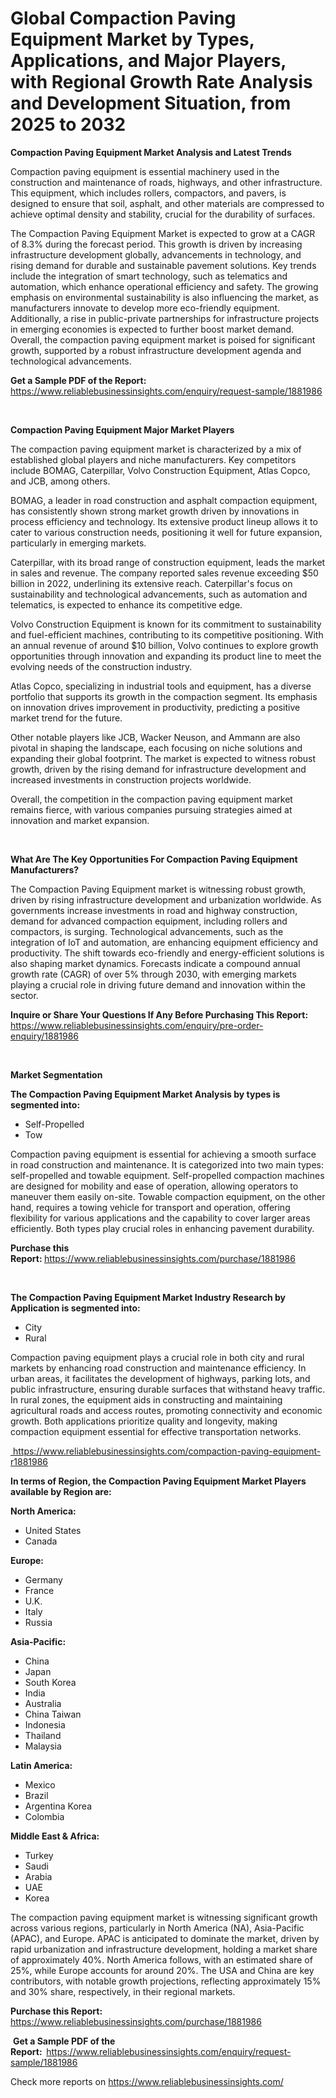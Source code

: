 <p><h1>Global Compaction Paving Equipment Market by Types, Applications, and Major Players, with Regional Growth Rate Analysis and Development Situation, from 2025 to 2032</h1></p><p><strong>Compaction Paving Equipment Market Analysis and Latest Trends</strong></p>
<p><p>Compaction paving equipment is essential machinery used in the construction and maintenance of roads, highways, and other infrastructure. This equipment, which includes rollers, compactors, and pavers, is designed to ensure that soil, asphalt, and other materials are compressed to achieve optimal density and stability, crucial for the durability of surfaces. </p><p>The Compaction Paving Equipment Market is expected to grow at a CAGR of 8.3% during the forecast period. This growth is driven by increasing infrastructure development globally, advancements in technology, and rising demand for durable and sustainable pavement solutions. Key trends include the integration of smart technology, such as telematics and automation, which enhance operational efficiency and safety. The growing emphasis on environmental sustainability is also influencing the market, as manufacturers innovate to develop more eco-friendly equipment. Additionally, a rise in public-private partnerships for infrastructure projects in emerging economies is expected to further boost market demand. Overall, the compaction paving equipment market is poised for significant growth, supported by a robust infrastructure development agenda and technological advancements.</p></p>
<p><strong>Get a Sample PDF of the Report:&nbsp;</strong> <a href="https://www.reliablebusinessinsights.com/enquiry/request-sample/1881986?utm_campaign=2714&utm_medium=2&utm_source=Github&utm_content=ia&utm_term=01032025&utm_id=compaction-paving-equipment">https://www.reliablebusinessinsights.com/enquiry/request-sample/1881986</a></p>
<p>&nbsp;</p>
<p><strong>Compaction Paving Equipment Major Market Players</strong></p>
<p><p>The compaction paving equipment market is characterized by a mix of established global players and niche manufacturers. Key competitors include BOMAG, Caterpillar, Volvo Construction Equipment, Atlas Copco, and JCB, among others.</p><p>BOMAG, a leader in road construction and asphalt compaction equipment, has consistently shown strong market growth driven by innovations in process efficiency and technology. Its extensive product lineup allows it to cater to various construction needs, positioning it well for future expansion, particularly in emerging markets.</p><p>Caterpillar, with its broad range of construction equipment, leads the market in sales and revenue. The company reported sales revenue exceeding $50 billion in 2022, underlining its extensive reach. Caterpillar's focus on sustainability and technological advancements, such as automation and telematics, is expected to enhance its competitive edge.</p><p>Volvo Construction Equipment is known for its commitment to sustainability and fuel-efficient machines, contributing to its competitive positioning. With an annual revenue of around $10 billion, Volvo continues to explore growth opportunities through innovation and expanding its product line to meet the evolving needs of the construction industry.</p><p>Atlas Copco, specializing in industrial tools and equipment, has a diverse portfolio that supports its growth in the compaction segment. Its emphasis on innovation drives improvement in productivity, predicting a positive market trend for the future.</p><p>Other notable players like JCB, Wacker Neuson, and Ammann are also pivotal in shaping the landscape, each focusing on niche solutions and expanding their global footprint. The market is expected to witness robust growth, driven by the rising demand for infrastructure development and increased investments in construction projects worldwide. </p><p>Overall, the competition in the compaction paving equipment market remains fierce, with various companies pursuing strategies aimed at innovation and market expansion.</p></p>
<p>&nbsp;</p>
<p><strong>What Are The Key Opportunities For Compaction Paving Equipment Manufacturers?</strong></p>
<p><p>The Compaction Paving Equipment market is witnessing robust growth, driven by rising infrastructure development and urbanization worldwide. As governments increase investments in road and highway construction, demand for advanced compaction equipment, including rollers and compactors, is surging. Technological advancements, such as the integration of IoT and automation, are enhancing equipment efficiency and productivity. The shift towards eco-friendly and energy-efficient solutions is also shaping market dynamics. Forecasts indicate a compound annual growth rate (CAGR) of over 5% through 2030, with emerging markets playing a crucial role in driving future demand and innovation within the sector.</p></p>
<p><strong>Inquire or Share Your Questions If Any Before Purchasing This Report:</strong> <a href="https://www.reliablebusinessinsights.com/enquiry/pre-order-enquiry/1881986?utm_campaign=2714&utm_medium=2&utm_source=Github&utm_content=ia&utm_term=01032025&utm_id=compaction-paving-equipment">https://www.reliablebusinessinsights.com/enquiry/pre-order-enquiry/1881986</a></p>
<p>&nbsp;</p>
<p><strong>Market Segmentation</strong></p>
<p><strong>The Compaction Paving Equipment Market Analysis by types is segmented into:</strong></p>
<p><ul><li>Self-Propelled</li><li>Tow</li></ul></p>
<p><p>Compaction paving equipment is essential for achieving a smooth surface in road construction and maintenance. It is categorized into two main types: self-propelled and towable equipment. Self-propelled compaction machines are designed for mobility and ease of operation, allowing operators to maneuver them easily on-site. Towable compaction equipment, on the other hand, requires a towing vehicle for transport and operation, offering flexibility for various applications and the capability to cover larger areas efficiently. Both types play crucial roles in enhancing pavement durability.</p></p>
<p><strong>Purchase this Report:&nbsp;</strong><a href="https://www.reliablebusinessinsights.com/purchase/1881986?utm_campaign=2714&utm_medium=2&utm_source=Github&utm_content=ia&utm_term=01032025&utm_id=compaction-paving-equipment">https://www.reliablebusinessinsights.com/purchase/1881986</a></p>
<p>&nbsp;</p>
<p><strong>The Compaction Paving Equipment Market Industry Research by Application is segmented into:</strong></p>
<p><ul><li>City</li><li>Rural</li></ul></p>
<p><p>Compaction paving equipment plays a crucial role in both city and rural markets by enhancing road construction and maintenance efficiency. In urban areas, it facilitates the development of highways, parking lots, and public infrastructure, ensuring durable surfaces that withstand heavy traffic. In rural zones, the equipment aids in constructing and maintaining agricultural roads and access routes, promoting connectivity and economic growth. Both applications prioritize quality and longevity, making compaction equipment essential for effective transportation networks.</p></p>
<p><a href="https://www.reliablebusinessinsights.com/compaction-paving-equipment-r1881986?utm_campaign=2714&utm_medium=2&utm_source=Github&utm_content=ia&utm_term=01032025&utm_id=compaction-paving-equipment">&nbsp;https://www.reliablebusinessinsights.com/compaction-paving-equipment-r1881986</a></p>
<p><strong>In terms of Region, the Compaction Paving Equipment Market Players available by Region are:</strong></p>
<p>
    <p> <strong> North America: </strong>
        <ul>
            <li>United States</li>
            <li>Canada</li>
        </ul>
        </p> 
    <p> <strong> Europe: </strong>
        <ul>
            <li>Germany</li>
            <li>France</li>
            <li>U.K.</li>
            <li>Italy</li>
            <li>Russia</li>
        </ul>
        </p> 
    <p> <strong> Asia-Pacific: </strong>
        <ul>
            <li>China</li>
            <li>Japan</li>
            <li>South Korea</li>
            <li>India</li>
            <li>Australia</li>
            <li>China Taiwan</li>
            <li>Indonesia</li>
            <li>Thailand</li>
            <li>Malaysia</li>
        </ul>
        </p> 
    <p> <strong> Latin America: </strong>
        <ul>
            <li>Mexico</li>
            <li>Brazil</li>
            <li>Argentina Korea</li>
            <li>Colombia</li>
        </ul>
        </p> 
    <p> <strong> Middle East & Africa: </strong>
        <ul>
            <li>Turkey</li>
            <li>Saudi</li>
            <li>Arabia</li>
            <li>UAE</li>
            <li>Korea</li>
        </ul>
    </p>
    </p>
<p><p>The compaction paving equipment market is witnessing significant growth across various regions, particularly in North America (NA), Asia-Pacific (APAC), and Europe. APAC is anticipated to dominate the market, driven by rapid urbanization and infrastructure development, holding a market share of approximately 40%. North America follows, with an estimated share of 25%, while Europe accounts for around 20%. The USA and China are key contributors, with notable growth projections, reflecting approximately 15% and 30% share, respectively, in their regional markets.</p></p>
<p><strong>Purchase this Report: </strong><a href="https://www.reliablebusinessinsights.com/purchase/1881986?utm_campaign=2714&utm_medium=2&utm_source=Github&utm_content=ia&utm_term=01032025&utm_id=compaction-paving-equipment">https://www.reliablebusinessinsights.com/purchase/1881986</a></p>
<p>&nbsp;<strong>Get a Sample PDF of the Report:&nbsp;&nbsp;</strong><a href="https://www.reliablebusinessinsights.com/enquiry/request-sample/1881986?utm_campaign=2714&utm_medium=2&utm_source=Github&utm_content=ia&utm_term=01032025&utm_id=compaction-paving-equipment">https://www.reliablebusinessinsights.com/enquiry/request-sample/1881986</a></p>
<p><strong></strong></p>
<p>Check more reports on <a href="https://www.reliablebusinessinsights.com/?utm_campaign=2714&utm_medium=2&utm_source=Github&utm_content=ia&utm_term=01032025&utm_id=compaction-paving-equipment">https://www.reliablebusinessinsights.com/</a></p>